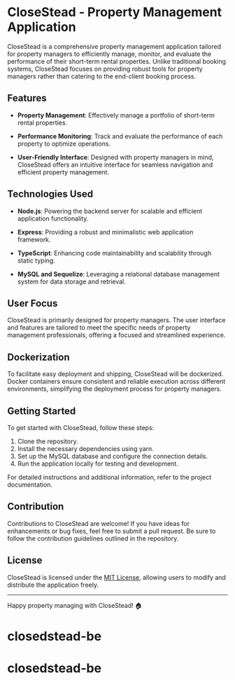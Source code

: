 # CloseStead - Property Management Application

CloseStead is a comprehensive property management application tailored for property managers to efficiently manage, monitor, and evaluate the performance of their short-term rental properties. Unlike traditional booking systems, CloseStead focuses on providing robust tools for property managers rather than catering to the end-client booking process.

## Features

- **Property Management**: Effectively manage a portfolio of short-term rental properties.
  
- **Performance Monitoring**: Track and evaluate the performance of each property to optimize operations.

- **User-Friendly Interface**: Designed with property managers in mind, CloseStead offers an intuitive interface for seamless navigation and efficient property management.

## Technologies Used

- **Node.js**: Powering the backend server for scalable and efficient application functionality.

- **Express**: Providing a robust and minimalistic web application framework.

- **TypeScript**: Enhancing code maintainability and scalability through static typing.

- **MySQL and Sequelize**: Leveraging a relational database management system for data storage and retrieval.

## User Focus

CloseStead is primarily designed for property managers. The user interface and features are tailored to meet the specific needs of property management professionals, offering a focused and streamlined experience.

## Dockerization

To facilitate easy deployment and shipping, CloseStead will be dockerized. Docker containers ensure consistent and reliable execution across different environments, simplifying the deployment process for property managers.

## Getting Started

To get started with CloseStead, follow these steps:

1. Clone the repository.
2. Install the necessary dependencies using yarn.
3. Set up the MySQL database and configure the connection details.
4. Run the application locally for testing and development.

For detailed instructions and additional information, refer to the project documentation.

## Contribution

Contributions to CloseStead are welcome! If you have ideas for enhancements or bug fixes, feel free to submit a pull request. Be sure to follow the contribution guidelines outlined in the repository.

## License

CloseStead is licensed under the [MIT License](LICENSE), allowing users to modify and distribute the application freely.

---

Happy property managing with CloseStead! 🏠
# closedstead-be
# closedstead-be
